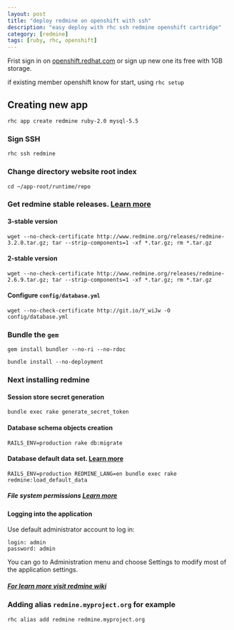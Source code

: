 ```yaml
---
layout: post
title: "deploy redmine on openshift with ssh"
description: "easy deploy with rhc ssh redmine openshift cartridge"
category: [redmine]
tags: [ruby, rhc, openshift]
---
```


Frist sign in on [openshift.redhat.com](https://openshift.redhat.com/app/login) or sign up new one its free with 1GB storage.

if existing member openshift know for start, using `rhc setup`

## Creating new app

~~~
rhc app create redmine ruby-2.0 mysql-5.5
~~~

### Sign SSH

~~~
rhc ssh redmine
~~~

### Change directory website root index

~~~
cd ~/app-root/runtime/repo
~~~

### Get redmine stable releases. [Learn more](http://bit.ly/1nLiH6m)

#### 3-stable version

~~~
wget --no-check-certificate http://www.redmine.org/releases/redmine-3.2.0.tar.gz; tar --strip-components=1 -xf *.tar.gz; rm *.tar.gz
~~~

#### 2-stable version

~~~
wget --no-check-certificate http://www.redmine.org/releases/redmine-2.6.9.tar.gz; tar --strip-components=1 -xf *.tar.gz; rm *.tar.gz
~~~

#### Configure `config/database.yml`

~~~
wget --no-check-certificate http://git.io/Y_wiJw -O config/database.yml
~~~

### Bundle the `gem`

~~~
gem install bundler --no-ri --no-rdoc
~~~

~~~
bundle install --no-deployment
~~~

### Next installing redmine

#### Session store secret generation

~~~
bundle exec rake generate_secret_token
~~~

#### Database schema objects creation

~~~
RAILS_ENV=production rake db:migrate
~~~

#### Database default data set. [Learn more](http://www.redmine.org/projects/redmine/wiki/RedmineInstall#Step-7-Database-default-data-set)

~~~
RAILS_ENV=production REDMINE_LANG=en bundle exec rake redmine:load_default_data
~~~

##### File system permissions [Learn more](http://www.redmine.org/projects/redmine/wiki/RedmineInstall#Step-8-File-system-permissions)

#### Logging into the application

Use default administrator account to log in:

~~~
login: admin
password: admin
~~~

You can go to Administration menu and choose Settings to modify most of the application settings.

##### [For learn more visit redmine wiki](http://via.tigefa.org/1igVc0Z)

### Adding alias `redmine.myproject.org` for example

~~~
rhc alias add redmine redmine.myproject.org
~~~
